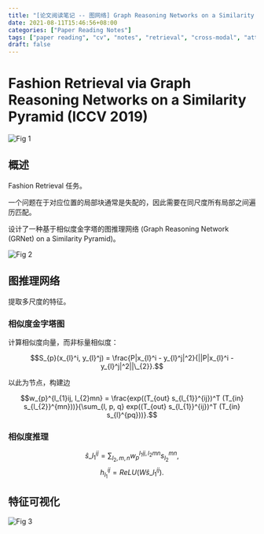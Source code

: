 ```yaml
---
title: "[论文阅读笔记 -- 图网络] Graph Reasoning Networks on a Similarity Pyramid (ICCV 2019)"
date: 2021-08-11T15:46:56+08:00
categories: ["Paper Reading Notes"]
tags: ["paper reading", "cv", "notes", "retrieval", "cross-modal", "attention", "graph", "GCN"]
draft: false
---
```


# Fashion Retrieval via Graph Reasoning Networks on a Similarity Pyramid (ICCV 2019)

![Fig 1](/images/2021/PRN76/1.png)

## 概述

Fashion Retrieval 任务。  

一个问题在于对应位置的局部块通常是失配的，因此需要在同尺度所有局部之间遍历匹配。  

设计了一种基于相似度金字塔的图推理网络 (Graph Reasoning Network (GRNet) on a Similarity Pyramid)。  

![Fig 2](/images/2021/PRN76/2.png)

## 图推理网络

提取多尺度的特征。  

### 相似度金字塔图

计算相似度向量，而非标量相似度：  

$$S_{p}(x_{l}^i, y_{l}^j) = \frac{P|x_{l}^i - y_{l}^j|^2}{||P|x_{l}^i - y_{l}^j|^2||\_{2}}.$$

以此为节点，构建边  

$$w_{p}^{l_{1}ij, l_{2}mn} = \frac{exp((T_{out} s_{l_{1}}^{ij})^T (T_{in} s_{l_{2}}^{mn}))}{\sum_{l, p, q} exp((T_{out} s_{l_{1}}^{ij})^T (T_{in} s_{l}^{pq}))}.$$

### 相似度推理

$$\hat{s}\_{l_{1}}^{ij} = \sum_{l_{2}, m, n} w_{p}^{l_{1}ij, l_{2}mn} s_{l_{2}}^{mn},$$
$$h_{l_{1}}^{ij} = ReLU(W\hat{s}\_{l_{1}}^{ij}).$$  

## 特征可视化

![Fig 3](/images/2021/PRN76/3.png)
